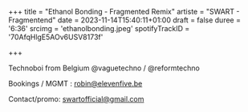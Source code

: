 +++
title = "Ethanol Bonding - Fragmented Remix"
artiste = "SWART - Fragmentend"
date = 2023-11-14T15:40:11+01:00
draft = false
duree = '6:36'
srcimg = 'ethanolbonding.jpeg'
spotifyTrackID = '70AfqHlgE5AOv6USV8173f'

+++

Technoboi from Belgium
@vaguetechno / @reformtechno

Bookings / MGMT : robin@elevenfive.be

Contact/promo: swartofficial@gmail.com
